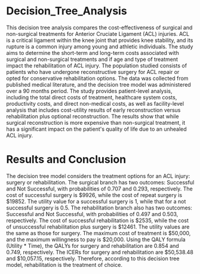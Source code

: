 # Decision_Tree_Analysis

This decision tree analysis compares the cost-effectiveness of surgical and non-surgical treatments for Anterior Cruciate Ligament (ACL) injuries. ACL is a critical ligament within the knee joint that provides knee stability, and its rupture is a common injury among young and athletic individuals. The study aims to determine the short-term and long-term costs associated with surgical and non-surgical treatments and if age and type of treatment impact the rehabilitation of ACL injury. The population studied consists of patients who have undergone reconstructive surgery for ACL repair or opted for conservative rehabilitation options. The data was collected from published medical literature, and the decision tree model was administered over a 90 months period. The study provides patient-level analysis, including the total direct costs of treatment, healthcare system costs, productivity costs, and direct non-medical costs, as well as facility-level analysis that includes cost-utility results of early reconstruction versus rehabilitation plus optional reconstruction. The results show that while surgical reconstruction is more expensive than non-surgical treatment, it has a significant impact on the patient's quality of life due to an unhealed ACL injury.

# Results and Conclusion

The decision tree model considers the treatment options for an ACL injury: surgery or rehabilitation. The surgical branch has two outcomes: Successful and Not Successful, with probabilities of 0.707 and 0.293, respectively. The cost of successful surgery is $9926, while the cost of repeat surgery is $19852. The utility value for a successful surgery is 1, while that for a not successful surgery is 0.5. The rehabilitation branch also has two outcomes: Successful and Not Successful, with probabilities of 0.497 and 0.503, respectively. The cost of successful rehabilitation is $2535, while the cost of unsuccessful rehabilitation plus surgery is $12461. The utility values are the same as those for surgery. The maximum cost of treatment is $50,000, and the maximum willingness to pay is $20,000. Using the QALY formula (Utility * Time), the QALYs for surgery and rehabilitation are 0.854 and 0.749, respectively. The ICERs for surgery and rehabilitation are $50,538.48 and $10,057.15, respectively. Therefore, according to this decision tree model, rehabilitation is the treatment of choice.
